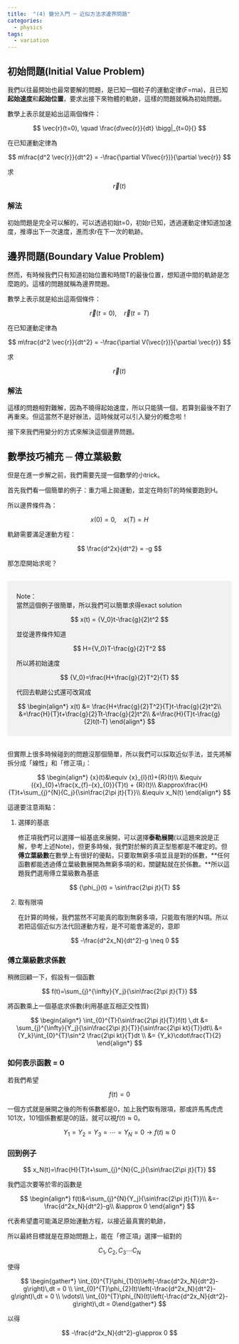 ```yaml
---
title:  "(4) 變分入門 ─ 近似方法求邊界問題"
categories:
  - physics
tags:
  - variation
---
```



## 初始問題(Initial Value Problem)

我們以往最開始也最常要解的問題，是已知一個粒子的運動定律(F=ma)，且已知**起始速度**和**起始位置**，要求出接下來物體的軌跡，這樣的問題就稱為初始問題。



數學上表示就是給出這兩個條件：

$$
\vec{r}(t=0), \quad \frac{d\vec{r}}{dt} \bigg|_{t=0}{}
$$

在已知運動定律為

$$
m\frac{d^2 \vec{r}}{dt^2} = -\frac{\partial V(\vec{r})}{\partial \vec{r}}
$$

求

$$
\vec{r}(t)
$$



### 解法

初始問題是完全可以解的，可以透過初始t=0，初始r已知，透過運動定律知道加速度，推導出下一次速度，進而求r在下一次的軌跡。



## 邊界問題(Boundary Value Problem)

然而，有時候我們只有知道初始位置和時間T的最後位置，想知道中間的軌跡是怎麼跑的。這樣的問題就稱為邊界問題。



數學上表示就是給出這兩個條件：

$$
\vec{r}(t=0), \quad \vec{r}(t=T)
$$

在已知運動定律為

$$
m\frac{d^2 \vec{r}}{dt^2} = -\frac{\partial V(\vec{r})}{\partial \vec{r}}
$$

求

$$
\vec{r}(t)
$$



### 解法

這樣的問題相對難解，因為不曉得起始速度，所以只能猜一個，若算到最後不對了再重來。但這當然不是好辦法，這時候就可以引入變分的概念啦！



接下來我們用變分的方式來解決這個邊界問題。





## 數學技巧補充 ─ 傅立葉級數

但是在進一步解之前，我們需要先提一個數學的小trick。



首先我們看一個簡單的例子：重力場上拋運動，並定在時刻T的時候要跑到H。



所以邊界條件為：

$$
x(0) = 0,\quad x(T) = H
$$

軌跡需要滿足運動方程：

$$
\frac{d^2x}{dt^2} = -g
$$



那怎麼開始求呢？


<div style="background-color:rgba(0, 0, 0, 0.0470588); vertical-align: middle; padding:10px 20px; margin-top:30px;margin-bottom:30px;">

Note：
<br>
當然這個例子很簡單，所以我們可以簡單求得exact solution

$$
x(t) = {V_0}t-\frac{g}{2}t^2
$$

並從邊界條件知道

$$
H={V_0}T-\frac{g}{2}T^2
$$

所以將初始速度

$$
{V_0}=\frac{H+\frac{g}{2}T^2}{T}
$$

代回去軌跡公式還可改寫成

$$
\begin{align*}
x(t) &= \frac{H+\frac{g}{2}T^2}{T}t-\frac{g}{2}t^2\\
&=\frac{H}{T}t+\frac{g}{2}Tt-\frac{g}{2}t^2\\
&=\frac{H}{T}t-\frac{g}{2}t(t-T) 
\end{align*}
$$
</div>




但實際上很多時候碰到的問題沒那個簡單，所以我們可以採取近似手法，並先將解拆分成「線性」和「修正項」：

$$
\begin{align*}
{x}(t)&\equiv {x}_{l}(t)+{R}(t)\\
			&\equiv ({x}_{0}+\frac{x_{f}-{x}_{0}}{T}t) + {R}(t)\\
&\approx\frac{H}{T}t+\sum_{j}^{N}{C_j}{\sin\frac{2\pi jt}{T}}\\
&\equiv x_N(t)
\end{align*}
$$



這邊要注意兩點：

1. 選擇的基底

   修正項我們可以選擇一組基底來展開，可以選擇**泰勒展開**(以這題來說是正解，參考上述Note)，但更多時候，我們對於解的真正型態都是不確定的。但**傅立葉級數**在數學上有很好的優點，只要取無窮多項並且是對的係數，**任何函數都能透過傅立葉級數展開為無窮多項的和，關鍵點就在於係數。**所以這題我們選用傅立葉級數為基底

   $$
   {\phi_j}(t) = \sin\frac{2\pi jt}{T}
   $$

2. 取有限項

   在計算的時候，我們當然不可能真的取到無窮多項，只能取有限的N項。所以若把這個近似方法代回運動方程，是不可能會滿足的，意即

   $$
   -\frac{d^2x_N}{dt^2}-g \neq 0
   $$



### 傅立葉級數求係數

稍微回顧一下，假設有一個函數

$$
f(t)=\sum_{j}^{\infty}{Y_j}{\sin\frac{2\pi jt}{T}}
$$

將函數乘上一個基底求係數(利用基底互相正交性質)

$$
\begin{align*}
		  \int_{0}^{T}{\sin\frac{2\pi jt}{T}}f(t) \,dt &= \sum_{j}^{\infty}{Y_j}{\sin\frac{2\pi jt}{T}}{\sin\frac{2\pi kt}{T}}dt\\
   	      &= {Y_k}\int_{0}^{T}\sin^2 \frac{2\pi kt}{T}dt \\
		  &= {Y_k}\cdot\frac{T}{2}
    	\end{align*}
$$



### 如何表示函數 = 0

若我們希望

$$
f(t) = 0
$$

一個方式就是展開之後的所有係數都是0，加上我們取有限項，那或許馬馬虎虎101次，101個係數都是0的話，就可以視$f(t)\approx0$。

$$
Y_1 = Y_2 = Y_3 = \cdots = Y_N = 0\rightarrow f(t) \approx 0
$$



### 回到例子

$$
x_N(t)=\frac{H}{T}t+\sum_{j}^{N}{C_j}{\sin\frac{2\pi jt}{T}}
$$

我們這次要等於零的函數是

$$
\begin{align*}
f(t)&=\sum_{j}^{N}{Y_j}{\sin\frac{2\pi jt}{T}}\\
&=-\frac{d^2x_N}{dt^2}-g\\
&\approx 0
\end{align*}
$$

代表希望盡可能滿足原始運動方程，以接近最真實的軌跡，



所以最終目標就是在原始問題上，能在「修正項」選擇一組對的

$$
C_1, C_2, C_3 \cdots C_N
$$

使得

$$
\begin{gather*}
\int_{0}^{T}\phi_{1}(t)\left(-\frac{d^2x_N}{dt^2}-g\right)\,dt = 0 \\
\int_{0}^{T}\phi_{2}(t)\left(-\frac{d^2x_N}{dt^2}-g\right)\,dt = 0 \\
\vdots\\
\int_{0}^{T}\phi_{N}(t)\left(-\frac{d^2x_N}{dt^2}-g\right)\,dt = 0\end{gather*}
$$

以得

$$
-\frac{d^2x_N}{dt^2}-g\approx 0
$$


